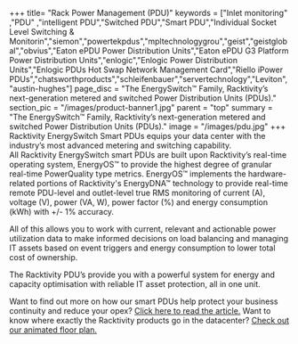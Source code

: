 +++
title= "Rack Power Management (PDU)"
keywords = ["Inlet monitoring" ,"PDU" ,"intelligent PDU","Switched PDU","Smart PDU","Individual Socket Level Switching & Monitorin","siemon","powertekpdus","mpltechnologygrou","geist","geistglobal","obvius","Eaton ePDU Power Distribution Units","Eaton ePDU G3 Platform Power Distribution Units","enlogic","Enlogic Power Distribution Units","Enlogic PDUs Hot Swap Network Management Card","Riello iPower PDUs","chatsworthproducts","schleifenbauer","servertechnology","Leviton","austin-hughes"]
page_disc = "The EnergySwitch™ Family, Racktivity’s next-generation metered and switched Power Distribution Units (PDUs)."
section_pic = "/images/product-banner1.jpg"
parent = "top"
summary = "The EnergySwitch™ Family, Racktivity’s next-generation metered and switched Power Distribution Units (PDUs)."
image = "/images/pdu.jpg"
+++
Racktivity EnergySwitch Smart PDUs equips your data center with the industry’s most advanced metering and switching capability.\
All Racktivity EnergySwitch smart PDUs are built upon Racktivity’s real-time operating system, EnergyOS™ to provide the highest degree of granular real-time PowerQuality type metrics. EnergyOS™ implements the hardware-related portions of Racktivity's EnergyDNA™ technology to provide real-time remote PDU-level and outlet-level true RMS monitoring of current (A), voltage (V), power (VA, W), power factor (%) and energy consumption (kWh) with +/- 1% accuracy.

All of this allows you to work with current, relevant and actionable power utilization data to make informed decisions on load balancing and managing IT assets based on event triggers and energy consumption to lower total cost of ownership.

The Racktivity PDU’s provide you with a powerful system for energy and capacity optimisation with reliable IT asset protection, all in one unit.

Want to find out more on how our smart PDUs help protect your business continuity and reduce your opex? [Click here to read the article.](/our-smart-pdus-increase-your-uptime-reduce-opex)
Want to know where exactly the Racktivity products go in the datacenter? [Check out our animated floor plan.](/data-center-floor-plan-solution-overview)
